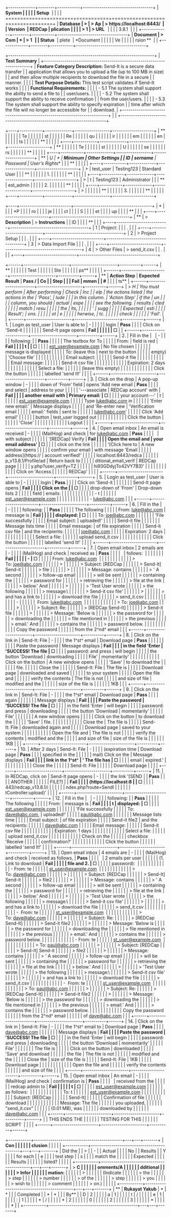+-------------+--------+-----------+----------------------------------+
| **System    |        |           |                                  |
| Setup**     |        |           |                                  |
+=============+========+===========+==================================+
| **Database  | >      | > **Ap    | > https://localhost:8443/        |
| Version**   | REDCap | plication |                                  |
|             | > 1    | > URL**   |                                  |
|             | 3.8.1  |           |                                  |
+-------------+--------+-----------+----------------------------------+
| **Document  | > Com  | *         | > 1                              |
| Status**    | plete  | *Document |                                  |
|             |        | Ve        |                                  |
|             |        | rsion **  |                                  |
+-------------+--------+-----------+----------------------------------+

+-----------------------------------------------------------------------+
| **Test Summary**                                                      |
+-----------------------------------------------------------------------+
| **Feature Category Description:** Send-It is a secure data transfer   |
| application that allows you to upload a file (up to 100 MB in size)   |
| and then allow multiple recipients to download the file in a secure   |
| manner.                                                               |
|                                                                       |
| **Test Purpose Details:** This test script validates if Send-It works |
|                                                                       |
| **Functional Requirements:**                                          |
|                                                                       |
| -   5.1 The system shall support the ability to send a file to        |
|     user/users.                                                       |
|                                                                       |
| -   5.2 The system shall support the ability to receive confirmation  |
|     from the user/users.                                              |
|                                                                       |
| -   5.3 The system shall support the ability to specify expiration    |
|     time after which the file will no longer be accessible for        |
|     download.                                                         |
+-----------------------------------------------------------------------+
|                                                                       |
+-----------------------------------------------------------------------+

+----+-----------+-------------+-----------------+--------------------+
| ** |           |             |                 |                    |
| Te |           |             |                 |                    |
| st |           |             |                 |                    |
| Re |           |             |                 |                    |
| qu |           |             |                 |                    |
| ir |           |             |                 |                    |
| em |           |             |                 |                    |
| en |           |             |                 |                    |
| ts |           |             |                 |                    |
| ** |           |             |                 |                    |
+----+-----------+-------------+-----------------+--------------------+
| ** |           |             |                 |                    |
| Te |           |             |                 |                    |
| st |           |             |                 |                    |
| U  |           |             |                 |                    |
| se |           |             |                 |                    |
| rs |           |             |                 |                    |
| ** |           |             |                 |                    |
+----+-----------+-------------+-----------------+--------------------+
| ** | **U       | *           | **Minimum       | **Other Settings** |
| ID | sername** | *Password** | User's Rights** |                    |
| ** |           |             |                 |                    |
+----+-----------+-------------+-----------------+--------------------+
| >  | test_user | Testing123  | Standard User   |                    |
| ** |           |             |                 |                    |
| 1. |           |             |                 |                    |
| ** |           |             |                 |                    |
+----+-----------+-------------+-----------------+--------------------+
| >  | t         | Testing123  | Administrator   |                    |
| ** | est_admin |             |                 |                    |
| 2. |           |             |                 |                    |
| ** |           |             |                 |                    |
+----+-----------+-------------+-----------------+--------------------+
| >  |           |             |                 |                    |
| ** |           |             |                 |                    |
| 3. |           |             |                 |                    |
| ** |           |             |                 |                    |
+----+-----------+-------------+-----------------+--------------------+

+----+-------------------------+--------------------------------------+
| *  |                         |                                      |
| *P |                         |                                      |
| ro |                         |                                      |
| je |                         |                                      |
| ct |                         |                                      |
| S  |                         |                                      |
| et |                         |                                      |
| up |                         |                                      |
| ** |                         |                                      |
+----+-------------------------+--------------------------------------+
| ** | > **Description**       | > **Instructions**                   |
| ID |                         |                                      |
| ** |                         |                                      |
+----+-------------------------+--------------------------------------+
| 1  | Project:                |                                      |
| \. |                         |                                      |
+----+-------------------------+--------------------------------------+
| 2  | > Project Setup         |                                      |
| \. |                         |                                      |
+----+-------------------------+--------------------------------------+
| 3  | > Data Import File      |                                      |
| \. |                         |                                      |
+----+-------------------------+--------------------------------------+
| 4  | > Other Files           | > send_it.csv                        |
| \. |                         |                                      |
+----+-------------------------+--------------------------------------+

+------+----------------------+----------------------+----------+------+
| **   |                      |                      |          |      |
| Test |                      |                      |          |      |
| Ste  |                      |                      |          |      |
| ps** |                      |                      |          |      |
+------+----------------------+----------------------+----------+------+
| **   | **Action Step**      | **Expected Result**  | **Pass / | **Co |
| Step |                      |                      | Fail**   | mmen |
| \#** |                      |                      |          | ts** |
+------+----------------------+----------------------+----------+------+
| > *H | *You must perform    | *After performing    | *Check   | *Inc |
| elp* | the actions listed   | the actions in the   | 'Pass',  | lude |
|      | in this column.*     | 'Action Step'        | if the   | un   |
|      |                      | column, you should   | actual   | expe |
|      |                      | see the following.*  | results  | cted |
|      |                      |                      | match    | resu |
|      |                      |                      | the      | lts, |
|      |                      |                      | '        | sugg |
|      |                      |                      | Expected | esti |
|      |                      |                      | Result'; | ons. |
|      |                      |                      | ot       | e    |
|      |                      |                      | herwise, | tc.* |
|      |                      |                      | check    |      |
|      |                      |                      | 'Fail'.* |      |
+------+----------------------+----------------------+----------+------+
| 1.   | Login as test_user   | User is able to      | -        |      |
|      |                      | login                | **Pass** |      |
|      | Click on 'Send-it    |                      |          |      |
|      |                      | Send-It page opens   | **Fail   |      |
|      |                      |                      | ☐**      |      |
+------+----------------------+----------------------+----------+------+
| 2.   | Fill in the          |                      | -        |      |
|      | following:           |                      | **Pass** |      |
|      |                      | The textbox for To   |          |      |
|      | From:                | field is red         | **Fail   |      |
|      | t                    |                      | ☐**      |      |
|      | est_user@example.com | No file chosen       |          |      |
|      |                      | message is displayed |          |      |
|      | To: (leave this      | next to the button   |          |      |
|      | empty)               | 'Choose file'        |          |      |
|      |                      |                      |          |      |
|      | Email subject:       |                      |          |      |
|      | Send-it file         |                      |          |      |
|      |                      |                      |          |      |
|      | Email message:       |                      |          |      |
|      | Send-it csv file     |                      |          |      |
|      |                      |                      |          |      |
|      | Expiration: 2 days   |                      |          |      |
|      |                      |                      |          |      |
|      | Select a file:       |                      |          |      |
|      | (leave this empty)   |                      |          |      |
|      |                      |                      |          |      |
|      | Click the button     |                      |          |      |
|      | labelled 'send It!'  |                      |          |      |
+------+----------------------+----------------------+----------+------+
| 3.   | Click on the drop    | A pop-up window      | -        |      |
|      | down of 'From' field | opens 'Add new email | **Pass** |      |
|      | and select           | address to your      |          |      |
|      | '---associate        | REDCap account' with | **Fail   |      |
|      | another email with   | Primary email:       | ☐**      |      |
|      | your account---\'    | t                    |          |      |
|      |                      | est_user@example.com |          |      |
|      | Type luke@abc.com in |                      |          |      |
|      | 'Enter new email:'   | Message displays     |          |      |
|      | and 'Re-enter new    | 'Verification email  |          |      |
|      | email:' fields       | sent to              |          |      |
|      |                      | <luke@abc.com>'      |          |      |
|      | Click 'Add email'    |                      |          |      |
|      | button               | test_user logged out |          |      |
|      |                      |                      |          |      |
|      | Click the button     |                      |          |      |
|      | 'Close'              |                      |          |      |
|      |                      |                      |          |      |
|      | Logout               |                      |          |      |
+------+----------------------+----------------------+----------+------+
| 4.   | Open email inbox     | An email is received | -        |      |
|      | (MailHog) and check  | for <luke@abc.com>   | **Pass** |      |
|      |                      | with subject         |          |      |
|      |                      | '\[REDCap\] Verify   | **Fail   |      |
|      | Open the email and   | your email address'  | ☐**      |      |
|      | click on the link    |                      |          |      |
|      | '[Click here to      | A new window opens   |          |      |
|      | confirm your email   | with message 'Email  |          |      |
|      | address](https://    | account verified!'   |          |      |
|      | localhost:8443/redca |                      |          |      |
|      | p_v13.8.1/Profile/ad | Return back to       |          |      |
|      | ditional_email_verif | REDCap page          |          |      |
|      | y.php?user_verify=TZ |                      |          |      |
|      | hi93GDdyjTo42VY7B3)' |                      |          |      |
|      |                      |                      |          |      |
|      | Click on 'Access     |                      |          |      |
|      | REDCap'              |                      |          |      |
+------+----------------------+----------------------+----------+------+
| 5.   | Login as test_user   | User is able to      | -        |      |
|      |                      | login                | **Pass** |      |
|      | Click on 'Send-it    |                      |          |      |
|      |                      | Send-It page opens   | **Fail   |      |
|      | Click on the         |                      | ☐**      |      |
|      | drop-down of 'From'  | Drop-down lists 2    |          |      |
|      | field                | emails:              |          |      |
|      |                      |                      |          |      |
|      |                      | -   t                |          |      |
|      |                      | est_user@example.com |          |      |
|      |                      |                      |          |      |
|      |                      | -   luke@abc.com     |          |      |
+------+----------------------+----------------------+----------+------+
| 6.   | Fill in the          |                      | -        |      |
|      | following:           |                      | **Pass** |      |
|      |                      | The following        |          |      |
|      | From: luke@abc.com   | message is           | **Fail   |      |
|      |                      | displayed:           | ☐**      |      |
|      | To: joe@abc.com      |                      |          |      |
|      |                      | 'File successfully   |          |      |
|      | Email subject:       | uploaded!'           |          |      |
|      | Send-it file         |                      |          |      |
|      |                      | Message lists time   |          |      |
|      | Email message:       | of file expiration   |          |      |
|      | Send-it csv file     | and the recipients:  |          |      |
|      |                      | joe@abc.com          |          |      |
|      | Expiration: 2 days   |                      |          |      |
|      |                      |                      |          |      |
|      | Select a file:       |                      |          |      |
|      | upload send_it.csv   |                      |          |      |
|      |                      |                      |          |      |
|      | Click the button     |                      |          |      |
|      | labelled 'send It!'  |                      |          |      |
+------+----------------------+----------------------+----------+------+
| 7.   | Open email inbox     | 2 emails are         | -        |      |
|      | (MailHog) and check  | received as          | **Pass** |      |
|      |                      | follows:             |          |      |
|      |                      |                      | **Fail   |      |
|      |                      | -                    | ☐**      |      |
|      |                      |  From: luke@abc.com  |          |      |
|      |                      |                      |          |      |
|      |                      | > To: joe@abc.com    |          |      |
|      |                      | >                    |          |      |
|      |                      | > Subject: \[REDCap  |          |      |
|      |                      | > Send-It\] Send-it  |          |      |
|      |                      | > file               |          |      |
|      |                      | >                    |          |      |
|      |                      | > Message: contains  |          |      |
|      |                      | > ' A second         |          |      |
|      |                      | > follow-up email    |          |      |
|      |                      | > will be sent       |          |      |
|      |                      | > containing the     |          |      |
|      |                      | > password for       |          |      |
|      |                      | > retrieving the     |          |      |
|      |                      | > file at the link   |          |      |
|      |                      | > below.' And        |          |      |
|      |                      | >                    |          |      |
|      |                      | > 'Test User wrote   |          |      |
|      |                      | > the following      |          |      |
|      |                      | > message:\          |          |      |
|      |                      | > Send-it csv file'  |          |      |
|      |                      | >                    |          |      |
|      |                      | > and has a link to  |          |      |
|      |                      | > download the file  |          |      |
|      |                      | > send_it.csv        |          |      |
|      |                      |                      |          |      |
|      |                      | -                    |          |      |
|      |                      |  From: luke@abc.com  |          |      |
|      |                      |                      |          |      |
|      |                      | > To: joe@abc.com    |          |      |
|      |                      | >                    |          |      |
|      |                      | > Subject: Re:       |          |      |
|      |                      | > \[REDCap Send-It\] |          |      |
|      |                      | > Send-it file       |          |      |
|      |                      | >                    |          |      |
|      |                      | > Message: 'Below is |          |      |
|      |                      | > the password for   |          |      |
|      |                      | > downloading the    |          |      |
|      |                      | > file mentioned in  |          |      |
|      |                      | > the previous       |          |      |
|      |                      | > email.' And        |          |      |
|      |                      | > contains the       |          |      |
|      |                      | > password below.    |          |      |
|      |                      |                      |          |      |
|      |                      | Copy the password    |          |      |
|      |                      | from the 2^nd^ email |          |      |
+------+----------------------+----------------------+----------+------+
| 8.   | Click on the link in | Send-It: File        | -        |      |
|      | the 1^st^ email      | Download page        | **Pass** |      |
|      |                      |                      |          |      |
|      | Paste the password   | Message displays     | **Fail   |      |
|      | in the field 'Enter  | 'SUCCESS! The file   | ☐**      |      |
|      | password: and press  | will begin           |          |      |
|      | the button 'Download | downloading          |          |      |
|      | File'                | momentarily'         |          |      |
|      |                      |                      |          |      |
|      | Click on the button  | A new window opens   |          |      |
|      | 'Save'               | to download the      |          |      |
|      |                      | file.                |          |      |
|      | Close the            |                      |          |      |
|      | Send-It: File        | The file is          |          |      |
|      | Download page        | downloaded and saved |          |      |
|      |                      | to your system       |          |      |
|      | Open the file and    |                      |          |      |
|      | verify the contents  | The file is not      |          |      |
|      | and size of file     | modified and the     |          |      |
|      |                      | size of the file is  |          |      |
|      |                      | 1KB                  |          |      |
+------+----------------------+----------------------+----------+------+
| 9.   | Click on the link in | Send-It: File        | -        |      |
|      | the 1^st^ email      | Download page        | **Pass** |      |
|      | again                |                      |          |      |
|      |                      | Message displays     | **Fail   |      |
|      | Paste the password   | 'SUCCESS! The file   | ☐**      |      |
|      | in the field 'Enter  | will begin           |          |      |
|      | password: and press  | downloading          |          |      |
|      | the button 'Download | momentarily'         |          |      |
|      | File'                |                      |          |      |
|      |                      | A new window opens   |          |      |
|      | Click on the button  | to download the      |          |      |
|      | 'Save'               | file.                |          |      |
|      |                      |                      |          |      |
|      | Close the            | The file is          |          |      |
|      | Send-It: File        | downloaded again and |          |      |
|      | Download page        | saved to your system |          |      |
|      |                      |                      |          |      |
|      | Open the file and    | The file is not      |          |      |
|      | verify the contents  | modified and the     |          |      |
|      | and size of file     | size of the file is  |          |      |
|      |                      | 1KB                  |          |      |
+------+----------------------+----------------------+----------+------+
| 10.  | After 2 days         | Send-It: File        | -        |      |
|      | (expiration time     | Download page        | **Pass** |      |
|      | specified in the     |                      |          |      |
|      | mail) Click on the   | Message displays     | **Fail   |      |
|      | link in the 1^st^    | ' The file has       | ☐**      |      |
|      | email                | expired.'            |          |      |
|      |                      |                      |          |      |
|      | Close the            |                      |          |      |
|      | Send-It: File        |                      |          |      |
|      | Download page        |                      |          |      |
+------+----------------------+----------------------+----------+------+
| 11.  | In REDCap, click on  | Send-It page opens   | -        |      |
|      | the link '[SEND      |                      | **Pass** |      |
|      | ANOTHER              |                      |          |      |
|      | FILE?]               |                      | **Fail   |      |
|      | (https://localhost:8 |                      | ☐**      |      |
|      | 443/redcap_v13.8.1/i |                      |          |      |
|      | ndex.php?route=SendI |                      |          |      |
|      | tController:upload)' |                      |          |      |
+------+----------------------+----------------------+----------+------+
| 12.  | Fill in the          |                      | -        |      |
|      | following:           |                      | **Pass** |      |
|      |                      | The following        |          |      |
|      | From:                | message is           | **Fail   |      |
|      | t                    | displayed:           | ☐**      |      |
|      | est_user@example.com |                      |          |      |
|      |                      | 'File successfully   |          |      |
|      | To: dave@abc.com,    | uploaded!'           |          |      |
|      | paul@abc.com         |                      |          |      |
|      |                      | Message lists time   |          |      |
|      | Email subject:       | of file expiration   |          |      |
|      | Send-it file2        | and the recipients:  |          |      |
|      |                      | dave@abc.com         |          |      |
|      | Email message:       |                      |          |      |
|      | Send-it csv file     |                      |          |      |
|      |                      |                      |          |      |
|      | Expiration: 1 days   |                      |          |      |
|      |                      |                      |          |      |
|      | Select a file:       |                      |          |      |
|      | upload send_it.csv   |                      |          |      |
|      |                      |                      |          |      |
|      | Check on the         |                      |          |      |
|      | checkbox 'Receive    |                      |          |      |
|      | confirmation?'       |                      |          |      |
|      |                      |                      |          |      |
|      | Click the button     |                      |          |      |
|      | labelled 'send It!'  |                      |          |      |
+------+----------------------+----------------------+----------+------+
| 13.  | Open email inbox     | 4 emails are         | -        |      |
|      | (MailHog) and check  | received as follows, | **Pass** |      |
|      |                      | 2 emails per user    |          |      |
|      |                      | (1. Link to download | **Fail   |      |
|      |                      | file and 2.          | ☐**      |      |
|      |                      | password):           |          |      |
|      |                      |                      |          |      |
|      |                      | -   From: te         |          |      |
|      |                      | st_user@example.com  |          |      |
|      |                      |                      |          |      |
|      |                      | > To: dave@abc.com   |          |      |
|      |                      | >                    |          |      |
|      |                      | > Subject: \[REDCap  |          |      |
|      |                      | > Send-It\] Send-it  |          |      |
|      |                      | > file2              |          |      |
|      |                      | >                    |          |      |
|      |                      | > Message: contains  |          |      |
|      |                      | > ' A second         |          |      |
|      |                      | > follow-up email    |          |      |
|      |                      | > will be sent       |          |      |
|      |                      | > containing the     |          |      |
|      |                      | > password for       |          |      |
|      |                      | > retrieving the     |          |      |
|      |                      | > file at the link   |          |      |
|      |                      | > below.' And        |          |      |
|      |                      | >                    |          |      |
|      |                      | > 'Test User wrote   |          |      |
|      |                      | > the following      |          |      |
|      |                      | > message:\          |          |      |
|      |                      | > Send-it csv file'  |          |      |
|      |                      | >                    |          |      |
|      |                      | > and has a link to  |          |      |
|      |                      | > download the file  |          |      |
|      |                      | > send_it.csv        |          |      |
|      |                      |                      |          |      |
|      |                      | -    From: te        |          |      |
|      |                      | st_user@example.com  |          |      |
|      |                      |                      |          |      |
|      |                      | > To: dave@abc.com   |          |      |
|      |                      | >                    |          |      |
|      |                      | > Subject: Re:       |          |      |
|      |                      | > \[REDCap Send-It\] |          |      |
|      |                      | > Send-it file2      |          |      |
|      |                      | >                    |          |      |
|      |                      | > Message: 'Below is |          |      |
|      |                      | > the password for   |          |      |
|      |                      | > downloading the    |          |      |
|      |                      | > file mentioned in  |          |      |
|      |                      | > the previous       |          |      |
|      |                      | > email.' And        |          |      |
|      |                      | > contains the       |          |      |
|      |                      | > password below.    |          |      |
|      |                      |                      |          |      |
|      |                      | -   From: te         |          |      |
|      |                      | st_user@example.com  |          |      |
|      |                      |                      |          |      |
|      |                      | > To: paul@abc.com   |          |      |
|      |                      | >                    |          |      |
|      |                      | > Subject: \[REDCap  |          |      |
|      |                      | > Send-It\] Send-it  |          |      |
|      |                      | > file2              |          |      |
|      |                      | >                    |          |      |
|      |                      | > Message: contains  |          |      |
|      |                      | > ' A second         |          |      |
|      |                      | > follow-up email    |          |      |
|      |                      | > will be sent       |          |      |
|      |                      | > containing the     |          |      |
|      |                      | > password for       |          |      |
|      |                      | > retrieving the     |          |      |
|      |                      | > file at the link   |          |      |
|      |                      | > below.' And        |          |      |
|      |                      | >                    |          |      |
|      |                      | > 'Test User wrote   |          |      |
|      |                      | > the following      |          |      |
|      |                      | > message:\          |          |      |
|      |                      | > Send-it csv file'  |          |      |
|      |                      | >                    |          |      |
|      |                      | > and has a link to  |          |      |
|      |                      | > download the file  |          |      |
|      |                      | > send_it.csv        |          |      |
|      |                      |                      |          |      |
|      |                      | -    From: te        |          |      |
|      |                      | st_user@example.com  |          |      |
|      |                      |                      |          |      |
|      |                      | > To: paul@abc.com   |          |      |
|      |                      | >                    |          |      |
|      |                      | > Subject: Re:       |          |      |
|      |                      | > \[REDCap Send-It\] |          |      |
|      |                      | > Send-it file2      |          |      |
|      |                      | >                    |          |      |
|      |                      | > Message: 'Below is |          |      |
|      |                      | > the password for   |          |      |
|      |                      | > downloading the    |          |      |
|      |                      | > file mentioned in  |          |      |
|      |                      | > the previous       |          |      |
|      |                      | > email.' And        |          |      |
|      |                      | > contains the       |          |      |
|      |                      | > password below.    |          |      |
|      |                      |                      |          |      |
|      |                      | Copy the password    |          |      |
|      |                      | from the 2^nd^ email |          |      |
|      |                      | of dave@abc.com      |          |      |
+------+----------------------+----------------------+----------+------+
| 14.  | Click on the link in | Send-It: File        | -        |      |
|      | the 1^st^ email to   | Download page        | **Pass** |      |
|      | dave@abc.com         |                      |          |      |
|      |                      | Message displays     | **Fail   |      |
|      | Paste the password   | 'SUCCESS! The file   | ☐**      |      |
|      | in the field 'Enter  | will begin           |          |      |
|      | password: and press  | downloading          |          |      |
|      | the button 'Download | momentarily'         |          |      |
|      | File'                |                      |          |      |
|      |                      | The file is          |          |      |
|      | Click on the button  | downloaded           |          |      |
|      | 'Save' and download  |                      |          |      |
|      | the file             | The file is not      |          |      |
|      |                      | modified and the     |          |      |
|      | Close the            | size of the file is  |          |      |
|      | Send-It: File        | 1KB                  |          |      |
|      | Download page        |                      |          |      |
|      |                      |                      |          |      |
|      | Open the file and    |                      |          |      |
|      | verify the contents  |                      |          |      |
|      | and size of file     |                      |          |      |
+------+----------------------+----------------------+----------+------+
| 15.  | Open email inbox     | An email             | -        |      |
|      | (MailHog) and check  | confirmation is      | **Pass** |      |
|      |                      | received from the    |          |      |
|      |                      | redcap admin to      | **Fail   |      |
|      |                      | t                    | ☐**      |      |
|      |                      | est_user@example.com |          |      |
|      |                      | as follows:          |          |      |
|      |                      |                      |          |      |
|      |                      | To: t                |          |      |
|      |                      | est_user@example.com |          |      |
|      |                      |                      |          |      |
|      |                      | Subject: \[REDCap    |          |      |
|      |                      | Send-It\]            |          |      |
|      |                      | Confirmation of file |          |      |
|      |                      | download             |          |      |
|      |                      |                      |          |      |
|      |                      | Message: The file    |          |      |
|      |                      | you uploaded,        |          |      |
|      |                      | \"send_it.csv\"      |          |      |
|      |                      | (0.01 MB), was       |          |      |
|      |                      | downloaded by        |          |      |
|      |                      | dave@abc.com         |          |      |
+------+----------------------+----------------------+----------+------+
|      | THIS ENDS THE        |                      |          |      |
|      | TESTING FOR THIS     |                      |          |      |
|      | SCRIPT               |                      |          |      |
+------+----------------------+----------------------+----------+------+

+-----------+-------------------------------------------+---+---+-------+
| **Con     |                                           |   |   |       |
| clusion** |                                           |   |   |       |
+-----------+-------------------------------------------+---+---+-------+
| Did the   |                                           | > |   | -     |
| Actual    |                                           |   |   |    No |
| Results   |                                           | Y |   |       |
| for each  |                                           | e |   |       |
| test step |                                           | s |   |       |
| match the |                                           |   |   |       |
| Expected  |                                           |   |   |       |
| Results   |                                           |   |   |       |
| listed?   |                                           |   |   |       |
+-----------+-------------------------------------------+---+---+-------+
| > **C     |                                           |   |   |       |
| omments/A |                                           |   |   |       |
| dditional |                                           |   |   |       |
| > Infor   |                                           |   |   |       |
| mation:** |                                           |   |   |       |
| >         |                                           |   |   |       |
| (Indicate |                                           |   |   |       |
| > the     |                                           |   |   |       |
| > step    |                                           |   |   |       |
| > number  |                                           |   |   |       |
| > of the  |                                           |   |   |       |
| > step    |                                           |   |   |       |
| > you     |                                           |   |   |       |
| > wish to |                                           |   |   |       |
| > comment |                                           |   |   |       |
| > on.)    |                                           |   |   |       |
+-----------+-------------------------------------------+---+---+-------+
| **        | **Rukayat Yakub**                         | * | * |       |
| Completed |                                           | * | * |       |
| By**      |                                           | D | 2 |       |
|           |                                           | a | 1 |       |
|           |                                           | t | / |       |
|           |                                           | e | 1 |       |
|           |                                           | : | 1 |       |
|           |                                           | * | / |       |
|           |                                           | * | 2 |       |
|           |                                           |   | 0 |       |
|           |                                           |   | 2 |       |
|           |                                           |   | 3 |       |
|           |                                           |   | * |       |
|           |                                           |   | * |       |
+-----------+-------------------------------------------+---+---+-------+
